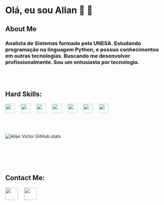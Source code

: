  # **Olá, eu sou Allan**  🤙 👋

## **About Me**

### Analista de Sistemas formado pela UNESA. Estudando programação na linguagem Python, e possuo conhecimentos em outras tecnologias. Buscando me desenvolver profissionalmente. Sou um entusiasta por tecnologia. 

</br>
</br>


## Hard Skills:</br>
<img src="https://emojis.slackmojis.com/emojis/images/1450319444/32/python.png?1450319444" width="30" height="30"/> &nbsp; &nbsp;
<img src="https://emojis.slackmojis.com/emojis/images/1450441296/151/javascript.png?1450441296" width="30" height="30" /> &nbsp; &nbsp;
<img src="https://emojis.slackmojis.com/emojis/images/1470343792/719/html5.png?1470343792" width="30" height="30" /> &nbsp; &nbsp;
<img src="https://emojis.slackmojis.com/emojis/images/1497185511/2411/css.jpg?1497185511" width="30" height="30" /> &nbsp; &nbsp;
<img src="https://emojis.slackmojis.com/emojis/images/1483054030/1541/django.png?1483054030" width="30" height="30"/> &nbsp; &nbsp;
<img src="https://emojis.slackmojis.com/emojis/images/1501021339/341/git.png?1501021339" width="30" height="30"/> &nbsp; &nbsp;
<img src="https://emojis.slackmojis.com/emojis/images/1587484871/8712/github.png?1587484871" width="30" height="30"/>
 
</br>
</br>


![Allan Victor GitHub stats](https://github-readme-stats.vercel.app/api?username=AllanVictorDeveloper&show_icons=true&theme=dracula)

</br>
</br>
</br>
</br>

## Contact Me:
<a href="https://www.linkedin.com/in/allan-victor-442153220/" style="text-decoration:none"><img src="https://emojis.slackmojis.com/emojis/images/1470343326/711/linkedin.png?1470343326" width="40" height="40"/>
</a> &nbsp; &nbsp;
<a href="https://www.instagram.com/allandev91/" style="text-decoration:none"><img src="https://emojis.slackmojis.com/emojis/images/1467306728/632/instagram.png?1467306728" width="40" height="40"/>
</a> &nbsp; &nbsp;
